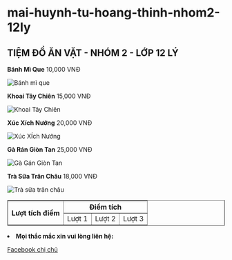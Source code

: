 # mai-huynh-tu-hoang-thinh-nhom2-12ly
<html>
<head>
<meta charset="UTF-8">
</head>
<body>
<h2>TIỆM ĐỒ ĂN VẶT - NHÓM 2 - LỚP 12 LÝ</h2>
<p><strong>Bánh Mì Que</strong> <span>10,000 VNĐ</span></p>  
<img src="images\banhmique.jpg" alt="Bánh mì que">
<p><strong>Khoai Tây Chiên</strong> <span>15,000 VNĐ</span></p>  
<img src="images\khoaitaychien.jpg" alt="Khoai Tây Chiên">		             
<p><strong>Xúc Xích Nướng</strong> <span>20,000 VNĐ</span></p>  
<img src="images\xucxich.jpg" alt="Xúc XÍch Nướng">		              
<p><strong>Gà Rán Giòn Tan</strong> <span>25,000 VNĐ</span></p>  
<img src="images\gagan.jpg" alt="Gà Gán Giòn Tan">		             
<p><strong>Trà Sữa Trân Châu</strong> <span>18,000 VNĐ</span></p>
<img src="images\trasuatranchau.jpg" alt="Trà sữa trân châu">		             
<table border="1">
<tr><th rowspan="2"> Lượt tích điểm </th> <th colspan="3"> Điểm tích</th></tr>
<tr><td>Lượt 1</td> <td>Lượt 2</td> <td>Lượt 3</td></tr>
</table>
<li><strong>Mọi thắc mắc xin vui lòng liên hệ:</strong></li>
<p><a href="https://www.facebook.com/xuanmai.tranngoc.739?mibextid=LQQJ4d"> Facebook chị chủ</a></p> 
</body>  
</html>
